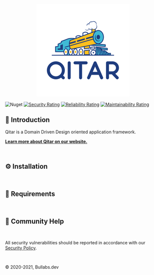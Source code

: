 <p align="center">
  <a href="https://github.com/Bullabs/Qitar">
    <img src="https://raw.githubusercontent.com/Bullabs/Qitar/main/assets/logo/logo.png">
  </a>
</p>

![Nuget](https://img.shields.io/nuget/v/Qitar?style=plastic)
[![Security Rating](https://sonarcloud.io/api/project_badges/measure?project=Bullabs_Qitar&metric=security_rating)](https://sonarcloud.io/dashboard?id=Bullabs_Qitar)
[![Reliability Rating](https://sonarcloud.io/api/project_badges/measure?project=Bullabs_Qitar&metric=reliability_rating)](https://sonarcloud.io/dashboard?id=Bullabs_Qitar)
[![Maintainability Rating](https://sonarcloud.io/api/project_badges/measure?project=Bullabs_Qitar&metric=sqale_rating)](https://sonarcloud.io/dashboard?id=Bullabs_Qitar)


## 🚆 Introduction

Qitar is a Domain Driven Design oriented application framework.

**[Learn more about Qitar on our website.](http://bullabs.github.io/)**

<br>

## ⚙️ Installation

<br>

## 📌 Requirements

<br>

## 🤔 Community Help

<br>

All security vulnerabilities should be reported in accordance with our
[Security Policy](https://github.com/Bullabs/Qitar/blob/main/SECURITY.md).

<br>

© 2020-2021, Bullabs.dev
